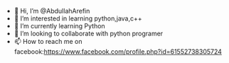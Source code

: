 - 👋 Hi, I’m @AbdullahArefin
- 👀 I’m interested in learning python,java,c++
- 🌱 I’m currently learning Python
- 💞️ I’m looking to collaborate with python programer
- 📫 How to reach me on facebook:https://www.facebook.com/profile.php?id=61552738305724

<!---
AbdullahArefin/AbdullahArefin is a ✨ special ✨ repository because its `README.md` (this file) appears on your GitHub profile.
You can click the Preview link to take a look at your changes.
--->

